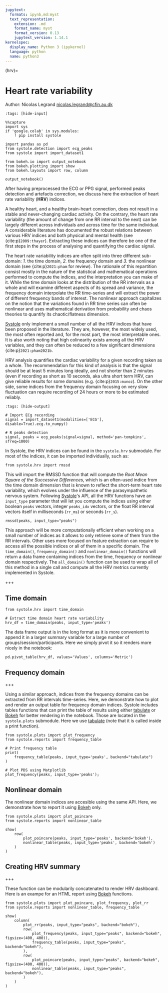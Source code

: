 ```yaml
---
jupytext:
  formats: ipynb,md:myst
  text_representation:
    extension: .md
    format_name: myst
    format_version: 0.13
    jupytext_version: 1.14.1
kernelspec:
  display_name: Python 3 (ipykernel)
  language: python
  name: python3
---
```


(hrv)=
# Heart rate variability
Author: Nicolas Legrand <nicolas.legrand@cfin.au.dk>

```{code-cell} ipython3
:tags: [hide-input]

%%capture
import sys
if 'google.colab' in sys.modules:
    ! pip install systole
```

```{code-cell} ipython3
import pandas as pd
from systole.detection import ecg_peaks
from systole import import_dataset1

from bokeh.io import output_notebook
from bokeh.plotting import show
from bokeh.layouts import row, column

output_notebook()
```

After having preprocessed the ECG or PPG signal, performed peaks detection and artefacts correction, we discuss here the extraction of heart rate variability (**HRV**) indices.

A healthy heart, and a healthy brain-heart connection, does not result in a stable and never-changing cardiac activity. On the contrary, the heart rate variability (the amount of change from one RR interval to the next) can be largely different across individuals and across time for the same individual. A considerable literature has documented the robust relations between various HRV indices and both physical and mental health (see {cite:p}`2009:thayer`). Extracting these indices can therefore be one of the first steps in the process of analysing and quantifying the cardiac signal. 

The heart rate variability indices are often split into three different sub-domain: *1.* the time domain, *2.* the frequency domain and *3.* the nonlinear domain (see {cite:p}`2021:pham` for review). The rationale of this repartition consist mostly in the nature of the statistical and mathematical operations performed to compute the indices, and the interpretation you can make of it. While the time domain looks at the distribution of the RR intervals as a whole and will examine different aspects of its spread and variance, the frequency domain interpolate the RR time-series and will extract the power of different frequency bands of interest. The nonlinear approach capitalizes on the notion that the variations found in RR time series can often be nonlinear and uses mathematical derivation from probability and chaos theories to quantify its chaotic/flatness dimension.

[Systole](https://embodied-computation-group.github.io/systole/#) only implement a small number of all the HRV indices that have been proposed in the literature. They are, however, the most widely used, the most often reported and, for the most part, the most interpretable ones. It is also worth noting that high colinearity exists among all the HRV variables, and they can often be reduced to a few significant dimensions {cite:p}`2021:pham2021b`.

HRV analysis quantifies the cardiac variability for a given recording taken as a whole. The recommendation for this kind of analysis is that the signal should be at least 5 minutes long ideally, and not shorter than 2 minutes (even if recording as short as 10 seconds, aka ultra short term HRV, can give reliable results for some domains (e.g. {cite:p}`2015:munoz`). On the other side, some indices from the frequency domain focusing on very slow fluctuation can require recording of 24 hours or more to be estimated reliably.

```{code-cell} ipython3
:tags: [hide-output]

# Import ECg recording
signal = import_dataset1(modalities=['ECG'], disable=True).ecg.to_numpy()

# R peaks detection
signal, peaks = ecg_peaks(signal=signal, method='pan-tompkins', sfreq=1000)
```

In Systole, the HRV indices can be found in the `systole.hrv` submodule. For most of the indices, it can be imported individually, such as:

```{code-cell} ipython3
from systole.hrv import rmssd
```

This will import the RMSSD function that will compute the *Root Mean Square of the Successive Differences*, which is an often-used indice from the time domain dimension that is known to reflect the short-term heart rate variability, which evolves under the influence of the parasympathetic nervous system. Following [Systole](https://embodied-computation-group.github.io/systole/#)'s API, all the HRV functions have an `input_type` parameter that will let you compute the indices using either boolean `peaks` vectors, integer `peaks_idx` vectors, or the float RR interval vectors itself in milliseconds (`rr_ms`) or seconds (`rr_s`).

```{code-cell} ipython3
rmssd(peaks, input_type="peaks")
```

This approach will be more computationally efficient when working on a small number of indices as it allows to only retrieve some of them from the RR intervals. Other uses more focused on feature extraction can require to access all the possible indices or all of them in a specific domain. The `time_domain()`, `frequency_domain()` and `nonlinear_domain()` functions will return a data frame containing indices from the time, frequency or nonlinear domain respectively. The `all_domain()` function can be used to wrap all of this method in a single call and compute all the HRV metrics currently implemented in Systole.

+++

## Time domain

```{code-cell} ipython3
from systole.hrv import time_domain

# Extract time domain heart rate variability
hrv_df = time_domain(peaks, input_type='peaks')
```

The data frame output is in the long format as it is more convenient to append it in a larger summary variable for a large number of groups/session/participants. Here we simply pivot it so it renders more nicely in the notebook:

```{code-cell} ipython3
pd.pivot_table(hrv_df, values='Values', columns='Metric')
```

## Frequency domain

+++

Using a similar approach, indices from the frequency domains can be extracted from RR intervals time-series. Here, we demonstrate how to plot and render an output table for frequency domain indices. Systole includes tables functions that can print the table of results using either [tabulate](https://github.com/astanin/python-tabulate) or [Bokeh](https://docs.bokeh.org/en/latest/index.html) for better rendering in the notebook. Those are located in the `systole.plots` submodule. Here we use [tabulate](https://github.com/astanin/python-tabulate) (note that it is called inside a print function).

```{code-cell} ipython3
from systole.plots import plot_frequency
from systole.reports import frequency_table

# Print frequency table
print(
    frequency_table(peaks, input_type='peaks', backend="tabulate")
)

# Plot PDS using Matplotlib
plot_frequency(peaks, input_type='peaks');
```

## Nonlinear domain
The nonlinear domain indices are accesible using the same API. Here, we demonstrate how to report it using [Bokeh](https://docs.bokeh.org/en/latest/index.html) only.

```{code-cell} ipython3
from systole.plots import plot_poincare
from systole.reports import nonlinear_table
```

```{code-cell} ipython3
show(
    row(
        plot_poincare(peaks, input_type='peaks', backend='bokeh'),
        nonlinear_table(peaks, input_type='peaks', backend='bokeh')
    )
)
```

## Creating HRV summary

+++

These function can be modularily concatenated to render HRV dashboard. Here is an exampe for an HTML report using [Bokeh](https://docs.bokeh.org/en/latest/index.html) functions.

```{code-cell} ipython3
from systole.plots import plot_poincare, plot_frequency, plot_rr
from systole.reports import nonlinear_table, frequency_table

show(
    column(
        plot_rr(peaks, input_type="peaks", backend="bokeh"),
        row(
            plot_frequency(peaks, input_type="peaks", backend="bokeh", figsize=(400, 400)),
            frequency_table(peaks, input_type="peaks", backend="bokeh"),
        ),
        row(
            plot_poincare(peaks, input_type="peaks", backend="bokeh", figsize=(400, 400)),
            nonlinear_table(peaks, input_type="peaks", backend="bokeh"),
        )
    )
)
```

```{code-cell} ipython3

```

